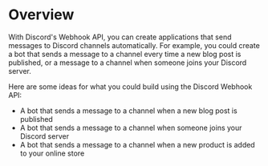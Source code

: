 # Overview

With Discord's Webhook API, you can create applications that send messages to
Discord channels automatically. For example, you could create a bot that sends
a message to a channel every time a new blog post is published, or a message to
a channel when someone joins your Discord server.

Here are some ideas for what you could build using the Discord Webhook API:

- A bot that sends a message to a channel when a new blog post is published
- A bot that sends a message to a channel when someone joins your Discord
  server
- A bot that sends a message to a channel when a new product is added to your
  online store
